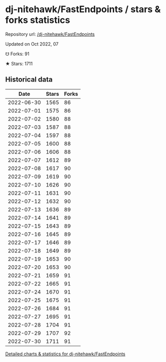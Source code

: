 # dj-nitehawk/FastEndpoints / stars & forks statistics

Repository url: [/dj-nitehawk/FastEndpoints](https://github.com/dj-nitehawk/FastEndpoints)

Updated on Oct 2022, 07

☋ Forks: 91

★ Stars: 1711

## Historical data
| Date | Stars | Forks |
|------|-------|-------|
| 2022-06-30 | 1565 | 86 | 
| 2022-07-01 | 1575 | 86 | 
| 2022-07-02 | 1580 | 88 | 
| 2022-07-03 | 1587 | 88 | 
| 2022-07-04 | 1597 | 88 | 
| 2022-07-05 | 1600 | 88 | 
| 2022-07-06 | 1606 | 88 | 
| 2022-07-07 | 1612 | 89 | 
| 2022-07-08 | 1617 | 90 | 
| 2022-07-09 | 1619 | 90 | 
| 2022-07-10 | 1626 | 90 | 
| 2022-07-11 | 1631 | 90 | 
| 2022-07-12 | 1632 | 90 | 
| 2022-07-13 | 1636 | 89 | 
| 2022-07-14 | 1641 | 89 | 
| 2022-07-15 | 1643 | 89 | 
| 2022-07-16 | 1645 | 89 | 
| 2022-07-17 | 1646 | 89 | 
| 2022-07-18 | 1649 | 89 | 
| 2022-07-19 | 1653 | 90 | 
| 2022-07-20 | 1653 | 90 | 
| 2022-07-21 | 1659 | 91 | 
| 2022-07-22 | 1665 | 91 | 
| 2022-07-24 | 1670 | 91 | 
| 2022-07-25 | 1675 | 91 | 
| 2022-07-26 | 1684 | 91 | 
| 2022-07-27 | 1695 | 91 | 
| 2022-07-28 | 1704 | 91 | 
| 2022-07-29 | 1707 | 92 | 
| 2022-07-30 | 1711 | 91 | 


[Detailed charts & statistics for dj-nitehawk/FastEndpoints](https://reviewgithub.com/rep/dj-nitehawk/FastEndpoints)
